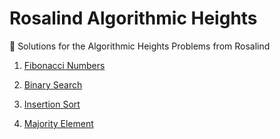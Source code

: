 # Rosalind Algorithmic Heights
:rocket: Solutions for the Algorithmic Heights Problems from Rosalind

1. [Fibonacci Numbers](solutions/fibo.py)
1. [Binary Search](solutions/bins.py)
1. [Insertion Sort](solutions/ins.py)

1. [Majority Element](solutions/maj.py)